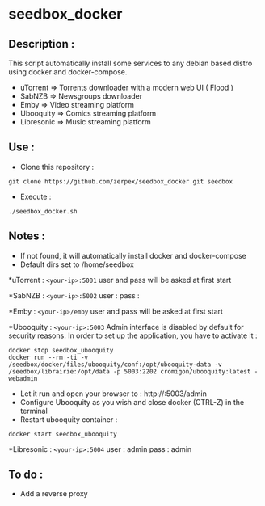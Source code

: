 # seedbox_docker

## Description :
This script automatically install some services to any debian based distro using docker and docker-compose.
- uTorrent	   => Torrents downloader with a modern web UI ( Flood )
- SabNZB             => Newsgroups downloader
- Emby	           => Video streaming platform
- Ubooquity	   => Comics streaming platform
- Libresonic	   => Music streaming platform 

## Use :
- Clone this repository :
```
git clone https://github.com/zerpex/seedbox_docker.git seedbox
```
- Execute :
```
./seedbox_docker.sh
```

## Notes :
- If not found, it will automatically install docker and docker-compose
- Default dirs set to /home/seedbox

*uTorrent : `<your-ip>:5001`
 user and pass will be asked at first start

*SabNZB : `<your-ip>:5002`
 user :
 pass :

*Emby : `<your-ip>/emby`
 user and pass will be asked at first start

*Ubooquity : `<your-ip>:5003`
 Admin interface is disabled by default for security reasons. In order to set up the application, you have to activate it :
```
docker stop seedbox_ubooquity
docker run --rm -ti -v /seedbox/docker/files/ubooquity/conf:/opt/ubooquity-data -v /seedbox/librairie:/opt/data -p 5003:2202 cromigon/ubooquity:latest -webadmin
```
  - Let it run and open your browser to : http://<your-ip>:5003/admin
  - Configure Ubooquity as you wish and close docker (CTRL-Z) in the terminal
  - Restart ubooquity container :
```
docker start seedbox_ubooquity
```

*Libresonic : `<your-ip>:5004`
 user : admin
 pass : admin

## To do :
- Add a reverse proxy
